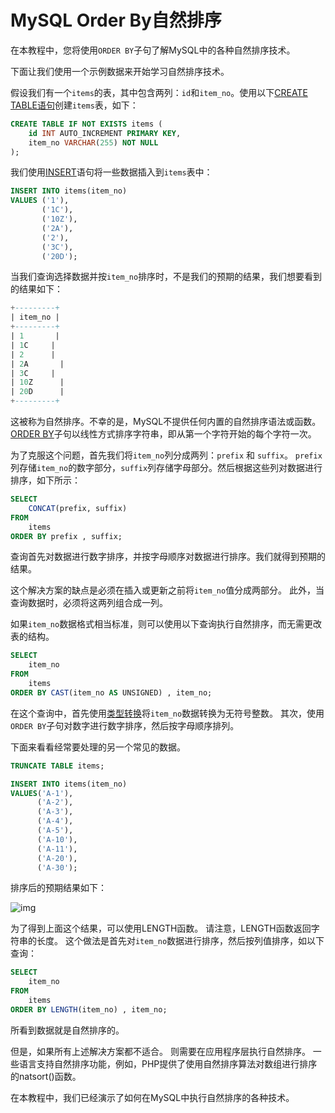 # MySQL Order By自然排序

在本教程中，您将使用`ORDER BY`子句了解MySQL中的各种自然排序技术。

下面让我们使用一个示例数据来开始学习自然排序技术。

假设我们有一个`items`的表，其中包含两列：`id`和`item_no`。使用以下[CREATE TABLE语句](./table-create.html)创建`items`表，如下：

```sql
CREATE TABLE IF NOT EXISTS items (
    id INT AUTO_INCREMENT PRIMARY KEY,
    item_no VARCHAR(255) NOT NULL
);
```

我们使用[INSERT](./insert.html)语句将一些数据插入到`items`表中：

```sql
INSERT INTO items(item_no)
VALUES ('1'),
       ('1C'),
       ('10Z'),
       ('2A'),
       ('2'),
       ('3C'),
       ('20D');
```

当我们查询选择数据并按`item_no`排序时，不是我们的预期的结果，我们想要看到的结果如下：

```sql
+---------+
| item_no |
+---------+
| 1       |
| 1C     |
| 2      |
| 2A       |
| 3C     |
| 10Z      |
| 20D      |
+---------+
```

这被称为自然排序。不幸的是，MySQL不提供任何内置的自然排序语法或函数。 [ORDER BY](./orderby.html)子句以线性方式排序字符串，即从第一个字符开始的每个字符一次。

为了克服这个问题，首先我们将`item_no`列分成两列：`prefix` 和 `suffix`。 `prefix`列存储`item_no`的数字部分，`suffix`列存储字母部分。然后根据这些列对数据进行排序，如下所示：

```sql
SELECT 
    CONCAT(prefix, suffix)
FROM
    items
ORDER BY prefix , suffix;
```

查询首先对数据进行数字排序，并按字母顺序对数据进行排序。我们就得到预期的结果。

这个解决方案的缺点是必须在插入或更新之前将`item_no`值分成两部分。 此外，当查询数据时，必须将这两列组合成一列。

如果`item_no`数据格式相当标准，则可以使用以下查询执行自然排序，而无需更改表的结构。

```sql
SELECT 
    item_no
FROM
    items
ORDER BY CAST(item_no AS UNSIGNED) , item_no;
```

在这个查询中，首先使用[类型转换](./cast.html)将`item_no`数据转换为无符号整数。 其次，使用`ORDER BY`子句对数字进行数字排序，然后按字母顺序排列。

下面来看看经常要处理的另一个常见的数据。

```sql
TRUNCATE TABLE items;

INSERT INTO items(item_no)
VALUES('A-1'),
      ('A-2'),
      ('A-3'),
      ('A-4'),
      ('A-5'),
      ('A-10'),
      ('A-11'),
      ('A-20'),
      ('A-30');
```

排序后的预期结果如下：

![img](D:\Books\books\mysql\images\orderby-nature.jpg)

为了得到上面这个结果，可以使用LENGTH函数。 请注意，LENGTH函数返回字符串的长度。 这个做法是首先对`item_no`数据进行排序，然后按列值排序，如以下查询：

```sql
SELECT 
    item_no
FROM
    items
ORDER BY LENGTH(item_no) , item_no;
```

所看到数据就是自然排序的。

但是，如果所有上述解决方案都不适合。 则需要在应用程序层执行自然排序。 一些语言支持自然排序功能，例如，PHP提供了使用自然排序算法对数组进行排序的natsort()函数。

在本教程中，我们已经演示了如何在MySQL中执行自然排序的各种技术。
